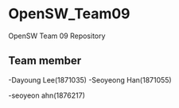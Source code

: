 # OpenSW_Team09
 OpenSW Team 09 Repository
 
 ## Team member
 -Dayoung Lee(1871035) -Seoyeong Han(1871055)

 -seoyeon ahn(1876217)

